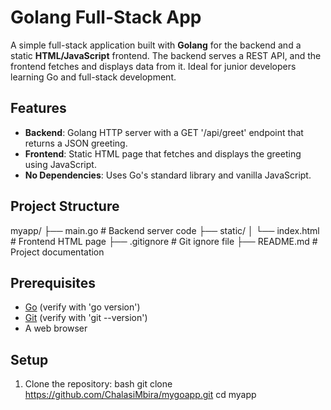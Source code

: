 # Golang Full-Stack App

A simple full-stack application built with **Golang** for the backend and a static **HTML/JavaScript** frontend. The backend serves a REST API, and the frontend fetches and displays data from it. Ideal for junior developers learning Go and full-stack development.

## Features
- **Backend**: Golang HTTP server with a GET '/api/greet' endpoint that returns a JSON greeting.
- **Frontend**: Static HTML page that fetches and displays the greeting using JavaScript.
- **No Dependencies**: Uses Go's standard library and vanilla JavaScript.

## Project Structure

myapp/
├── main.go               # Backend server code
├── static/
│   └── index.html        # Frontend HTML page
├── .gitignore            # Git ignore file
├── README.md             # Project documentation


## Prerequisites
- [Go](https://go.dev/doc/install) (verify with 'go version')
- [Git](https://git-scm.com/downloads) (verify with 'git --version')
- A web browser

## Setup
1. Clone the repository:
      bash
   git clone https://github.com/ChalasiMbira/mygoapp.git
   cd myapp